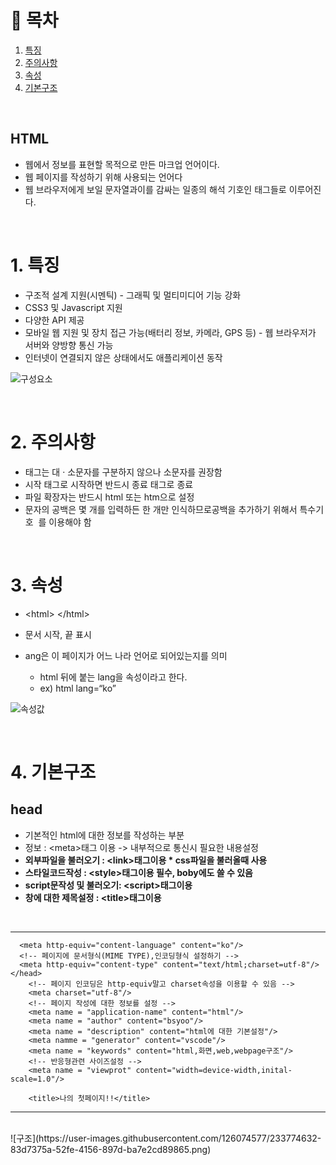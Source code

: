 # 🔖 목차
1. [특징](#1.-특징)<br/>
2. [주의사항](#2-주의사항)<br/>
3. [속성](#3-속성)<br/>
4. [기본구조](#4-기본구조)<br/>


<br/>


## HTML
- 웹에서 정보를 표현할 목적으로 만든 마크업 언어이다.
- 웹 페이지를 작성하기 위해 사용되는 언어다 
- 웹 브라우저에게 보일 문자열과이를 감싸는 일종의 해석 기호인 태그들로 이루어진다.

<BR/>

# 1. 특징

- 구조적 설계 지원(시멘틱) - 그래픽 및 멀티미디어 기능 강화
- CSS3 및 Javascript 지원
- 다양한 API 제공
- 모바일 웹 지원 및 장치 접근 가능(배터리 정보, 카메라, GPS 등) - 웹 브라우저가 서버와 양방향 통신 가능
- 인터넷이 연결되지 않은 상태에서도 애플리케이션 동작


![구성요소](https://user-images.githubusercontent.com/126074577/233774489-370ed1ac-98b2-4f2c-8a36-067a7b95028e.png)


<br/>

# 2. 주의사항
- 태그는 대 · 소문자를 구분하지 않으나 소문자를 권장함
- 시작 태그로 시작하면 반드시 종료 태그로 종료
- 파일 확장자는 반드시 html 또는 htm으로 설정
- 문자의 공백은 몇 개를 입력하든 한 개만 인식하므로공백을 추가하기 위해서 특수기호 &nbsp;를 이용해야 함

<br/>


# 3. 속성

- \<html> \</html>
- 문서 시작, 끝 표시 
- ang은 이 페이지가 어느 나라 언어로 되어있는지를 의미

  - html 뒤에 붙는 lang을 속성이라고 한다.
  - ex) html lang=“ko”                                     
  
  
  
  
![속성값](https://user-images.githubusercontent.com/126074577/233774583-52950864-fa1c-492f-aace-c789d335e4fe.png)
  
  
<br/>

  
# 4. 기본구조

## head

- 기본적인 html에 대한 정보를 작성하는 부분
- 정보 : \<meta>태그 이용 -> 내부적으로 통신시 필요한 내용설정
- **외부파일을 불러오기 : \<link>태그이용 * css파일을 불러올때 사용**
- **스타일코드작성 : \<style>태그이용  필수, boby에도 쓸 수 있음**
- **script문작성 및 불러오기: \<script>태그이용**
- **창에 대한 제목설정 : \<title>태그이용**       

<br/>

***
 <!-- 페이지에 대한 언어설정하기 -->
      <meta http-equiv="content-language" content="ko"/>
      <!-- 페이지에 문서형식(MIME TYPE),인코딩형식 설정하기 -->
      <meta http-equiv="content-type" content="text/html;charset=utf-8"/>
    </head>
        <!-- 페이지 인코딩은 http-equiv말고 charset속성을 이용할 수 있음 -->
        <meta charset="utf-8"/>
        <!-- 페이지 작성에 대한 정보를 설정 -->
        <meta name = "application-name" content="html"/>
        <meta name = "author" content="bsyoo"/>
        <meta name = "description" content="html에 대한 기본설정"/>
        <meta namme = "generator" content="vscode"/>
        <meta name = "keywords" content="html,화면,web,webpage구조"/>
        <!-- 반응형관련 사이즈설정 -->
        <meta name = "viewprot" content="width=device-width,inital-scale=1.0"/>

        <title>나의 첫페이지!!</title>
        
***

<br/>
![구조](https://user-images.githubusercontent.com/126074577/233774632-83d7375a-52fe-4156-897d-ba7e2cd89865.png)
  
  
  
  
  
